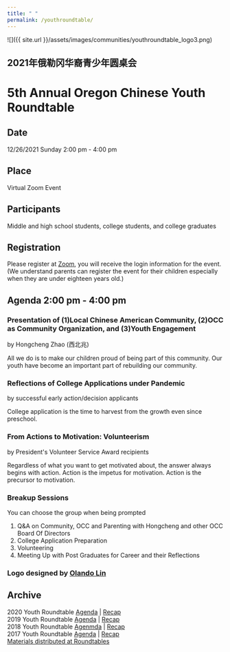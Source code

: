 ```yaml
---
title: " "
permalink: /youthroundtable/
---
```


![]({{ site.url }}/assets/images/communities/youthroundtable_logo3.png)

## 2021年俄勒冈华裔青少年圆桌会
# 5th Annual Oregon Chinese Youth Roundtable

## Date
12/26/2021 Sunday 2:00 pm - 4:00 pm

## Place
Virtual Zoom Event

## Participants

Middle and high school students, college students, and college graduates

## Registration

Please register at [Zoom](https://us02web.zoom.us/meeting/register/tZwtdumsrz0sHdNyTO9vP1FF-4S5Bt6ot72p), you will receive the login information for the event. (We understand parents can register the event for their children especially when they are under eighteen years old.)

## Agenda 2:00 pm - 4:00 pm

### Presentation of (1)Local Chinese American Community, (2)OCC as Community Organization, and (3)Youth Engagement

by Hongcheng Zhao (西北兆)

All we do is to make our children proud of being part of this community. Our youth have become an important part of rebuilding our community.

### Reflections of College Applications under Pandemic

by successful early action/decision applicants

College application is the time to harvest from the growth even since preschool.

### From Actions to Motivation: Volunteerism

by President's Volunteer Service Award recipients

Regardless of what you want to get motivated about, the answer always begins with action. Action is the impetus for motivation. Action is the precursor to motivation.

### Breakup Sessions

You can choose the group when being prompted

1. Q&A on Community, OCC and Parenting with Hongcheng and other OCC Board Of Directors  
2. College Application Preparation  
3. Volunteering  
4. Meeting Up with Post Graduates for Career and their Reflections  

### Logo designed by [Olando Lin](https://www.linkedin.com/in/olando-lin-3696ab37/)

## Archive

2020 Youth Roundtable [Agenda](/assets/pdf/youth-roundtable-2020.pdf) | [Recap](http://pdxchinese.org/youth-roundtable-2020/)  
2019 Youth Roundtable [Agenda](/assets/pdf/youth-roundtable-2019.pdf) | [Recap](http://pdxchinese.org/youth-roundtable-2019-recap/)  
2018 Youth Roundtable [Agenmda](/assets/pdf/youth-roundtable-2018.pdf) | [Recap](http://pdxchinese.org/youth-roundtable-2018-recap/)  
2017 Youth Roundtable [Agenda](/assets/pdf/youth-roundtable-2017.pdf) | [Recap](http://pdxchinese.org/youth-roundtable-2017-recap/)  
[Materials distributed at Roundtables](http://pdxchinese.org/resources/benefits_resources/roundtable/)
